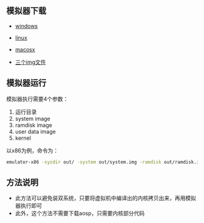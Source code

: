 ## 模拟器下载
* [windows](http://lab.zynotes.com/android-sdk_r24.4.1-windows.zip)
* [linux](http://lab.zynotes.com/android-sdk_r24.4.1-linux.tgz)
* [macosx](http://lab.zynotes.com/android-sdk_r24.4.1-macosx.zip)

* [三个img文件](http://lab.zynotes.com/img.tar)

## 模拟器运行
模拟器执行需要4个参数：
1. 运行目录
2. system image
3. ramdisk image
4. user data image
5. kernel

以x86为例，命令为：
``` bash
emulator-x86 -sysdir out/ -system out/system.img -ramdisk out/ramdisk.img -data out/userdata.img -kernel out/kernel-qemu
```

## 方法说明
* 此方法可以避免装双系统，只要将虚拟机中编译出的内核拷贝出来，再用模拟器执行即可
* 此外，这个方法不需要下载aosp，只需要内核部分代码
